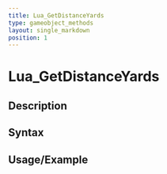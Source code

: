 ```yaml
---
title: Lua_GetDistanceYards
type: gameobject_methods
layout: single_markdown
position: 1
---
```


# Lua_GetDistanceYards

## Description

## Syntax

## Usage/Example


